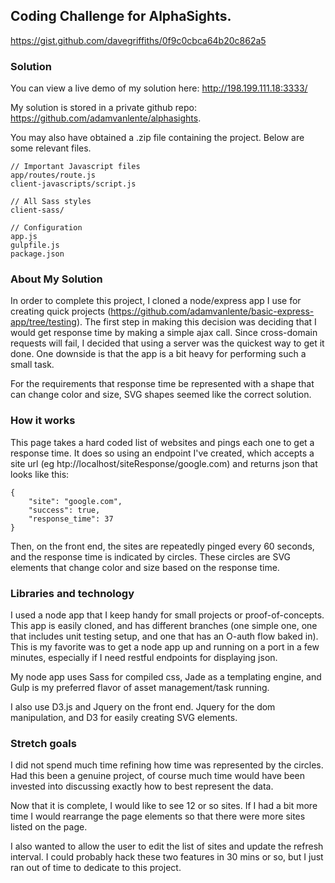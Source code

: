 ## Coding Challenge for AlphaSights.
https://gist.github.com/davegriffiths/0f9c0cbca64b20c862a5

### Solution
You can view a live demo of my solution here: http://198.199.111.18:3333/

My solution is stored in a private github repo: https://github.com/adamvanlente/alphasights.

You may also have obtained a .zip file containing the project.  Below are some relevant files.

	// Important Javascript files
	app/routes/route.js
	client-javascripts/script.js

	// All Sass styles
	client-sass/

	// Configuration
	app.js
	gulpfile.js
	package.json


### About My Solution

In order to complete this project, I cloned a node/express app I use for creating quick projects (https://github.com/adamvanlente/basic-express-app/tree/testing).  The first step in making this decision was deciding that I would get response time by making a simple ajax call.  Since cross-domain requests will fail, I decided that using a server was the quickest way to get it done.  One downside is that the app is a bit heavy for performing such a small task.

For the requirements that response time be represented with a shape that can change color and size, SVG shapes seemed like the correct solution.


### How it works

This page takes a hard coded list of websites and pings each one to get a response time.  It does so using an endpoint I've created, which accepts a site url (eg htp://localhost/siteResponse/google.com) and returns json that looks like this:

	{
    	"site": "google.com",
	    "success": true,
		"response_time": 37
	}
Then, on the front end, the sites are repeatedly pinged every 60 seconds, and the response time is indicated by circles.  These circles are SVG elements that change color and size based on the response time.

### Libraries and technology
I used a node app that I keep handy for small projects or proof-of-concepts.  This app is easily cloned, and has different branches (one simple one, one that includes unit testing setup, and one that has an O-auth flow baked in).  This is my favorite was to get a node app up and running on a port in a few minutes, especially if I need restful endpoints for displaying json.

My node app uses Sass for compiled css, Jade as a templating engine, and Gulp is my preferred flavor of asset management/task running.

I also use D3.js and Jquery on the front end.  Jquery for the dom manipulation, and D3 for easily creating SVG elements.

### Stretch goals

I did not spend much time refining how time was represented by the circles.  Had this been a genuine project, of course much time would have been invested into discussing exactly how to best represent the data.

Now that it is complete, I would like to see 12 or so sites.  If I had a bit more time I would rearrange the page elements so that there were more sites listed on the page.

I also wanted to allow the user to edit the list of sites and update the refresh interval.  I could probably hack these two features in 30 mins or so, but I just ran out of time to dedicate to this project.
